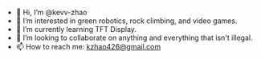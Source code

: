 - 👋 Hi, I’m @kevv-zhao
- 👀 I’m interested in green robotics, rock climbing, and video games.
- 🌱 I’m currently learning TFT Display.
- 💞️ I’m looking to collaborate on anything and everything that isn't illegal.
- 📫 How to reach me: kzhao426@gmail.com

<!---
kevv-zhao/kevv-zhao is a ✨ special ✨ repository because its `README.md` (this file) appears on your GitHub profile.
You can click the Preview link to take a look at your changes.
--->
